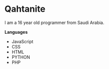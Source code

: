 # Qahtanite
I am a 16 year old programmer from Saudi Arabia.

**Languages**
- JavaScript
- CSS
- HTML
- PYTHON
- PHP

<!---
Qahtanite/Qahtanite is a ✨ special ✨ repository because its `README.md` (this file) appears on your GitHub profile.
You can click the Preview link to take a look at your changes.
--->
